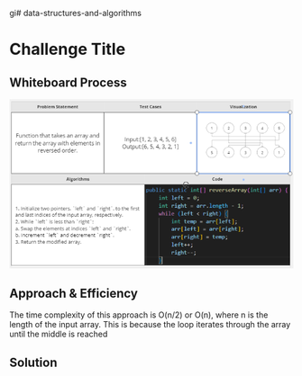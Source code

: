 gi# data-structures-and-algorithms

# Challenge Title
<!-- Description of the challenge -->

## Whiteboard Process
![](../array.PNG)
## Approach & Efficiency
The time complexity of this approach is O(n/2) or O(n), where n is the length of the input array. This is because the loop iterates through the array until the middle is reached

## Solution
<!-- Show how to run your code, and examples of it in action -->